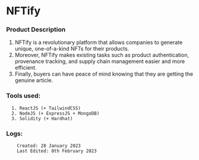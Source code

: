# NFTify

### Product Description
1. NFTify is a revolutionary platform that allows companies to generate unique, one-of-a-kind NFTs for their products.
2. Moreover, NFTify makes existing tasks such as product authentication, provenance tracking, and supply chain management easier and more efficient.
3. Finally, buyers can have peace of mind knowing that they are getting the genuine article.


### Tools used:
      1. ReactJS (+ TailwindCSS)
      2. NodeJS (+ ExpressJS + MongoDB)
      3. Solidity (+ Hardhat)

### Logs:
        Created: 28 January 2023
        Last Edited: 8th February 2023